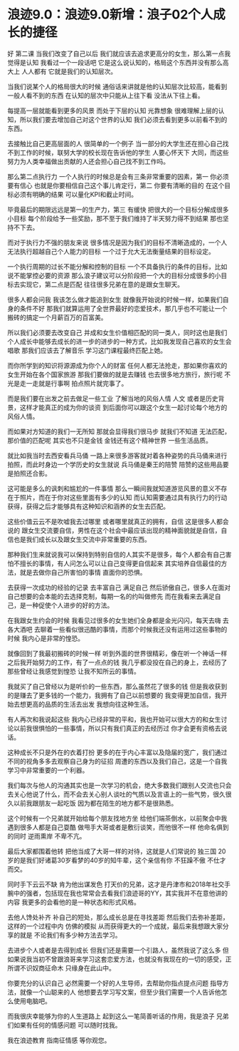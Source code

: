 # 浪迹9.0：浪迹9.0新增：浪子02个人成长的捷径

好 第二课 当我们改变了自己以后 我们就应该去追求更高分的女生，那么第一点我觉得是认知 我看过一个一段话吧 它是这么说认知的，格局这个东西并没有那么高大上 人人都有 它就是我们的认知层次。

当我们说某个人的格局很大的时候 通俗话来讲就是他的认知层次比较高，能看到一般人看不到的东西 在认知的层次中只能从上往下看 没法从下往上看。

每提高一层就能看到更多的风景 而处于下层的认知 光靠想象 很难理解上层的认知，所以我们要去增加自己对这个世界的认知 我们必须去看到更多以前看不到的东西。

去接触比自己更高层面的人 很简单的一个例子 当一部分的大学生还在担心自己找不到工作的时候，联努大学的校长现在告诉他的学生 人要心怀天下 大同，而这些努力为人类幸福做出贡献的人还会担心自己找不到工作吗。

那么第二点执行力 一个人执行的时候总是会有三条非常重要的因素，第一 你必须要有信心 也就是你要相信自己这个事儿肯定行，第二 你要有清晰的目的 在这个目标必须有明确的结果 可以量化KPI和截止时间。

毕竟最后的期限远远是第一的生产力，第三 有缓快 把很大的一个目标分解成很多小目标 每个阶段给予一些奖励，那不至于我们维持了半天努力得不到结果 那也坚持不下去。

而对于执行力不强的朋友来说 很多情况是因为我们的目标不清晰造成的，一个人无法执行超越自己个人能力的目标 一个过于允大无法衡量结果的目标设定。

一个执行周期的过长不能分解和控制的目标 一个不具备执行的条件的目标，比如说不能掌控必要的资源 那么浪子建议可以分阶段把一个大的目标分成很多的小目标去实现它，第二点是匹配 往往很多兄弟在意的是跟女生聊天。

很多人都会问我 我该怎么做才能追到女生 就像我开始说的时候一样，如果我们自身的条件不好 那我们就算运用了全世界最好的恋爱技术，那几乎也不可能让一个搬砖的搞定一个月薪百万的百富美。

所以我们必须要去改变自己 并成和女生价值相匹配的同一类人，同时这也是我们个人成长中能够去成长的进一步的进步的一种方式，比如我发现自己喜欢的女生会唱歌 那我们应该去了解音乐 学习这门课程最终匹配上她。

而你所学到的知识将源源成为你个人的财富 任何人都无法抢走，那如果你喜欢的女生开始在各个国家旅游 那我们要做的就是去赚钱 也去很多地方旅行，旅行呢 不光是走一走就是行事啊 拍点照片就完事了。

而是我们要在出发之前去做足一些工业 了解当地的风俗人情 人文 或者是历史背景，这样才能真正的成为你的谈资 到后面你可以跟这个女生一起讨论每个地方的风俗人情。

而如果对方知道的我们一无所知 那就会显得我们很马步 就我们不知道 无法匹配，那价值的匹配呢 其实也不只是金钱 金钱还有这个精神世界 一些生活品质。

就比如我当时去西安看兵马俑 一路上来很多游客就对着各种姿势的兵马俑来进行拍照，而此时身边一个学历史的女生就说 兵马俑是秦王的陪赞 陪赞的这些用品要是拍照还合影。

这可能是多么的讽刺和尴尬的一件事情 那么一瞬间我就知道游览风景的意义不存在于照片，而在于你对这些里面有多少的认知 而认知需要通过具有执行力的行动获得，获得之后才能够具有这种知识和涵养的女生去匹配。

这些价值云云不是吹嘘我去过哪里 或者哪里就真正的拥有，自信 这是很多人都会说的 跟女生交流要自信，男性在这个社会中最应该出现的精神面貌就是自信，自信也是我们成长以及跟女生交流中非常重要的东西。

那种我们生来就说我可以保持到特别自信的人其实不是很多，每个人都会有自己害怕不擅长的事情，有人问怎么可以让自己变得更自信起来 其实培养自信最佳的方法，就是去做你自己所害怕的事情 直面你的恐惧。

去获得一次成功的经验的记录 去丰富自己 满足自己 然后骄傲自己，很多人在面对自己想要的会本能的去选择克制，每期一名的约叫做修先 而在我看来去满足自己，是一种促使个人进步的好的方法。

在我跟女生约会的时候 我看见过很多的女生她们全身都是金光闪闪，每天去嗨 去各大酒吧 去聊着一些看似很迅酷的事情，而那个时候我还没有运用过这些事物的时候 我内心是非常的惶恐。

就像回到了我最初搬砖的时候一样 听到外面的世界很精彩，像在听一个神话一样 之后我开始努力的工作，有了一点点的钱 我几乎都没投在自己的身上，去经历了那些曾经让我感觉到惶恐 让我不知所云的事情。

我就买了自己曾经以为是听价的一些东西，那么虽然花了很多的钱 但是我收获到的是赚去了更多钱的一个能力，我拥有了自己以前想要的 我变得更加自信，我开始去想更高的品质的生活去出发 我想向往这种生活。

有人再次和我说起这些 我内心已经非常的平和，我也开始可以很大方的和女生讨论以前我很惧怕的一些事情，所以只有我们真正的去经历过 你才会更有资格去说话。

这种成长不只是外在的衣着打扮 更多的在于内心丰富以及隐届的宽广，我们通过不同的视角多多去观察自己身为的征招 周遭的东西以及我们自己，这是一个自我学习中非常重要的一个利器。

我们每次与他人的沟通其实也是一次学习的机会，绝大多数我们跟别人交流也只会去关心他说了什么，而不会去关心别人谈吐的气质以及言语上的一些气势，很久很久以前我跟朋友一起吃饭 因为都在陌生的地方都不是很熟悉。

这个时候有一个兄弟就开始给每个朋友找地方坐 给他们端茶倒水，以前聚会中我遇到很多人都是自己耍酷 做甩手大哥或者是敷衍谈笑，而他很不一样 他命名俱到的同时 逆雨熏岸 不卑不亢。

最后大家都围着他转 把他当成了大哥一样的对待，这就是人们常说的 独三国 20岁的是我们好诸葛30岁看梦的40岁的知牛辈，这个亲信有你 不狂躁不傲 不仕才而交。

同时手下云云不缺 肯为他出谋发色 打天价的兄弟，这才是丹津市和2018年社交手腕中的强者，包括现在我也常常会去看我们浪迹哥的YY，其实我并不在意他讲的内容 我更多的会看他的是一种状态和形式风格。

去他人馋处补齐 补自己的短处，那么成长总是在寻找差距 然后我们去弥补差距，这样的一个过程中内 仿佛的模拟 从而获得更大的一个成就，最后来我想跟大家分享的就是 不论我们有多少种方法去学习。

去进步个人或者是去得到成长 但我们还是需要一个引路人，虽然我说了这么多 但如果说我当初不曾跟浪哥来学习这套恋爱方法，也就没有我现在的一切的感受，正所谓不识奴商征命木 只缘身在此山中。

你要充分的认识自己 必然需要一个好的人生导师，去帮助你指点提点问题 指导方法，就像一个山聪来的人 他想要去学习写文案，但至少我们需要一个人告诉他怎么使用电脑吧。

而我很庆幸能够为你的人生道路上 起到这么一笔简善听话的作用，我是浪子 兄弟们如果有任何的情感问题 可以随时找我。

我在浪迹教育 指南征情感 等你观您。